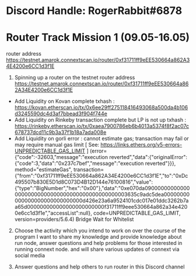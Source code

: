 # Discord Handle: RogerRabbit#6878

# Router Track Mission 1 (09.05-16.05)
router address https://testnet.amarok.connextscan.io/router/0xf31711ff9eEE530664a862A34E4200e6CC1d3f1E

1. Spinning up a router on the testnet
router address https://testnet.amarok.connextscan.io/router/0xf31711ff9eEE530664a862A34E4200e6CC1d3f1E

- Add Liquidity on Kovan complete
txhash : https://kovan.etherscan.io/tx/0x6ee29ff275118416493068a500da4b106d3245590dc4d3af7bbead3f904f744e
- Add Liquidity on Rinkeby transaction complete but LP is not up
txhash : https://rinkeby.etherscan.io/tx/0xaea7900786eb6b4013a5374f8f2ac07c678737dcd11c9b3a37f1b18a7ada008e
- Add Liquidity on gorli error : cannot estimate gas; transaction may fail or may require manual gas limit [ See: https://links.ethers.org/v5-errors-UNPREDICTABLE_GAS_LIMIT ] (error={"code":-32603,"message":"execution reverted","data":{"originalError":{"code":3,"data":"0x237c7bef","message":"execution reverted"}}}, method="estimateGas", transaction={"from":"0xf31711ff9eEE530664a862A34E4200e6CC1d3f1E","to":"0xDc495507b830E5D1d8C073D4B12D144e76100816","value":{"type":"BigNumber","hex":"0x00"},"data":"0xe070da0900000000000000000000000000000000000000000000003635c9adc5dea00000000000000000000000000000d426e23a6a9524101cdc017e01ddc3262b7aa65d000000000000000000000000f31711ff9eee530664a862a34e4200e6cc1d3f1e","accessList":null}, code=UNPREDICTABLE_GAS_LIMIT, version=providers/5.6.4)
Bridge Wait for Whitelist

2. Choose the activity which you intend to work on over the course of the program
I want to share my knowledge and provide knowledge about run node, answer questions and help problems for those interested in running connext node.
and will share various updates of connext via social media

3. Answer questions and help others to run router in this Discord channel